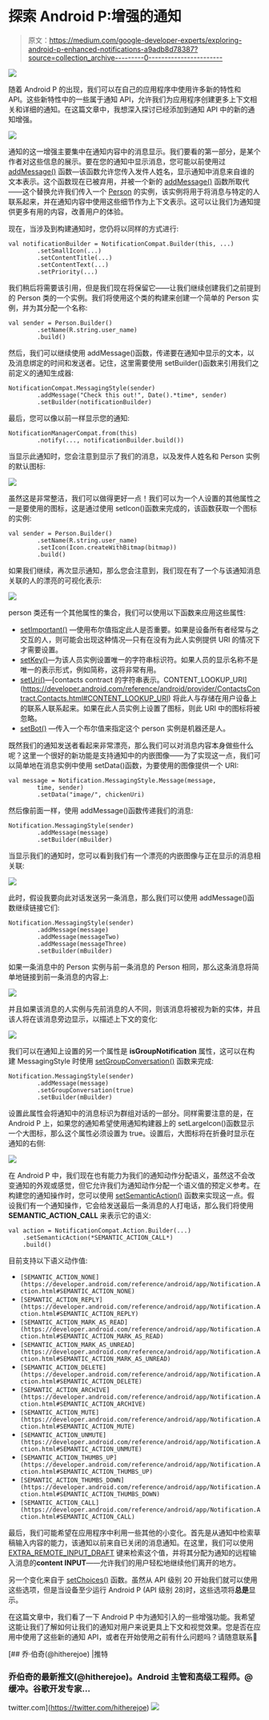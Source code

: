 # 探索 Android P:增强的通知

> 原文：<https://medium.com/google-developer-experts/exploring-android-p-enhanced-notifications-a9adb8d78387?source=collection_archive---------0----------------------->

![](img/7fe862bed2257c82ad736bb6f1e8b839.png)

随着 Android P 的出现，我们可以在自己的应用程序中使用许多新的特性和 API。这些新特性中的一些属于通知 API，允许我们为应用程序创建更多上下文相关和详细的通知。在这篇文章中，我想深入探讨已经添加到通知 API 中的新的通知增强。

[![](img/e8dd46ab2c119165e7a212299a73013e.png)](http://eepurl.com/dIKgiT)

通知的这一增强主要集中在通知内容中的消息显示。我们要看的第一部分，是某个作者对这些信息的展示。要在您的通知中显示消息，您可能以前使用过 [addMessage()](https://developer.android.com/reference/android/app/Notification.MessagingStyle.html#addMessage(java.lang.CharSequence,%20long,%20java.lang.CharSequence)) 函数—该函数允许您传入发件人姓名，显示通知中消息来自谁的文本表示。这个函数现在已被弃用，并被一个新的 [addMessage()](https://developer.android.com/reference/android/app/Notification.MessagingStyle.html#addMessage(java.lang.CharSequence,%20long,%20android.app.Person)) 函数所取代——这个替换允许我们传入一个 [Person](https://developer.android.com/reference/android/app/Person) 的实例，该实例将用于将消息与特定的人联系起来，并在通知内容中使用这些细节作为上下文表示。这可以让我们为通知提供更多有用的内容，改善用户的体验。

现在，当涉及到构建通知时，您仍将以同样的方式进行:

```
val notificationBuilder = NotificationCompat.Builder(this, ...)
        .setSmallIcon(...)
        .setContentTitle(...)
        .setContentText(...)
        .setPriority(...)
```

我们稍后将需要该引用，但是我们现在将保留它——让我们继续创建我们之前提到的 Person 类的一个实例。我们将使用这个类的构建来创建一个简单的 Person 实例，并为其分配一个名称:

```
val sender = Person.Builder()
        .setName(R.string.user_name)
        .build()
```

然后，我们可以继续使用 addMessage()函数，传递要在通知中显示的文本，以及消息绑定的时间和发送者。记住，这里需要使用 setBuilder()函数来引用我们之前定义的通知生成器:

```
NotificationCompat.MessagingStyle(sender)
        .addMessage("Check this out!", Date().*time*, sender)
        .setBuilder(notificationBuilder)
```

最后，您可以像以前一样显示您的通知:

```
NotificationManagerCompat.from(this)
        .notify(..., notificationBuilder.build())
```

当显示此通知时，您会注意到显示了我们的消息，以及发件人姓名和 Person 实例的默认图标:

![](img/14aafc9be9f1e7629fed5f2da6a9d538.png)

虽然这是非常整洁，我们可以做得更好一点！我们可以为一个人设置的其他属性之一是要使用的图标，这是通过使用 setIcon()函数来完成的，该函数获取一个图标的实例:

```
val sender = Person.Builder()
        .setName(R.string.user_name)
        .setIcon(Icon.createWithBitmap(bitmap))
        .build()
```

如果我们继续，再次显示通知，那么您会注意到，我们现在有了一个与该通知消息关联的人的漂亮的可视化表示:

![](img/60ed99305d4bab3d91ff2e2c4efd9cbd.png)

person 类还有一个其他属性的集合，我们可以使用以下函数来应用这些属性:

*   [setImportant()](https://developer.android.com/reference/android/app/Person.Builder.html#setImportant(boolean)) —使用布尔值指定此人是否重要。如果是设备所有者经常与之交互的人，则可能会出现这种情况—只有在没有为此人实例提供 URI 的情况下才需要设置。
*   [setKey()](https://developer.android.com/reference/android/app/Person.Builder.html#setKey(java.lang.String))—为该人员实例设置唯一的字符串标识符。如果人员的显示名称不是唯一的表示形式，例如简称，这将非常有用。
*   [setUri()](https://developer.android.com/reference/android/app/Person.Builder.html#setUri(java.lang.String))—[contacts contract 的字符串表示。CONTENT_LOOKUP_URI](https://developer.android.com/reference/android/provider/ContactsContract.Contacts.html#CONTENT_LOOKUP_URI) 将此人与存储在用户设备上的联系人联系起来。如果在此人员实例上设置了图标，则此 URI 中的图标将被忽略。
*   [setBot()](https://developer.android.com/reference/android/app/Person.Builder.html#setBot(boolean)) —传入一个布尔值来指定这个 person 实例是机器还是人。

既然我们的通知发送者看起来非常漂亮，那么我们可以对消息内容本身做些什么呢？这里一个很好的新功能是支持通知中的内嵌图像——为了实现这一点，我们可以简单地在消息实例中使用 setData()函数，为要使用的图像提供一个 URI:

```
val message = Notification.MessagingStyle.Message(message, 
        time, sender)
        .setData("image/", chickenUri)
```

然后像前面一样，使用 addMessage()函数传递我们的消息:

```
Notification.MessagingStyle(sender)
        .addMessage(message)
        .setBuilder(mBuilder)
```

当显示我们的通知时，您可以看到我们有一个漂亮的内嵌图像与正在显示的消息相关联:

![](img/78293b91cbbe5750cc704cdad0ee0b2c.png)

此时，假设我要向此对话发送另一条消息，那么我们可以使用 addMessage()函数继续链接它们:

```
Notification.MessagingStyle(sender)
        .addMessage(message)
        .addMessage(messageTwo)
        .addMessage(messageThree)
        .setBuilder(mBuilder)
```

如果一条消息中的 Person 实例与前一条消息的 Person 相同，那么这条消息将简单地链接到前一条消息的内容上:

![](img/6d32c82768ef263743357b3ab85eb9aa.png)

并且如果该消息的人实例与先前消息的人不同，则该消息将被视为新的实体，并且该人将在该消息旁边显示，以描述上下文的变化:

![](img/8e7da077585a0af267b1fd8e4587213a.png)

我们可以在通知上设置的另一个属性是 **isGroupNotification** 属性，这可以在构建 MessagingStyle 时使用 [setGroupConversation()](https://developer.android.com/reference/android/app/Notification.MessagingStyle#setGroupConversation(boolean)) 函数来完成:

```
Notification.MessagingStyle(sender)
        .addMessage(message)
        .setGroupConversation(true)
        .setBuilder(mBuilder)
```

设置此属性会将通知中的消息标识为群组对话的一部分。同样需要注意的是，在 Android P 上，如果您的通知希望使用通知构建器上的 setLargeIcon()函数显示一个大图标，那么这个属性必须设置为 true。设置后，大图标将在折叠时显示在通知的右侧:

![](img/8c8491333651a7a872c27368611ea06f.png)

在 Android P 中，我们现在也有能力为我们的通知动作分配语义，虽然这不会改变通知的外观或感觉，但它允许我们为通知动作分配一个语义值的预定义参考。在构建您的通知操作时，您可以使用 [setSemanticAction()](https://developer.android.com/reference/android/app/Notification.Action.Builder#setSemanticAction(int)) 函数来实现这一点。假设我们有一个通知操作，它会给发送最后一条消息的人打电话，那么我们将使用 **SEMANTIC_ACTION_CALL** 来表示它的语义:

```
val action = NotificationCompat.Action.Builder(...)
    .setSemanticAction(*SEMANTIC_ACTION_CALL*)
    .build()
```

目前支持以下语义动作值:

*   `[SEMANTIC_ACTION_NONE](https://developer.android.com/reference/android/app/Notification.Action.html#SEMANTIC_ACTION_NONE)`
*   `[SEMANTIC_ACTION_REPLY](https://developer.android.com/reference/android/app/Notification.Action.html#SEMANTIC_ACTION_REPLY)`
*   `[SEMANTIC_ACTION_MARK_AS_READ](https://developer.android.com/reference/android/app/Notification.Action.html#SEMANTIC_ACTION_MARK_AS_READ)`
*   `[SEMANTIC_ACTION_MARK_AS_UNREAD](https://developer.android.com/reference/android/app/Notification.Action.html#SEMANTIC_ACTION_MARK_AS_UNREAD)`
*   `[SEMANTIC_ACTION_DELETE](https://developer.android.com/reference/android/app/Notification.Action.html#SEMANTIC_ACTION_DELETE)`
*   `[SEMANTIC_ACTION_ARCHIVE](https://developer.android.com/reference/android/app/Notification.Action.html#SEMANTIC_ACTION_ARCHIVE)`
*   `[SEMANTIC_ACTION_MUTE](https://developer.android.com/reference/android/app/Notification.Action.html#SEMANTIC_ACTION_MUTE)`
*   `[SEMANTIC_ACTION_UNMUTE](https://developer.android.com/reference/android/app/Notification.Action.html#SEMANTIC_ACTION_UNMUTE)`
*   `[SEMANTIC_ACTION_THUMBS_UP](https://developer.android.com/reference/android/app/Notification.Action.html#SEMANTIC_ACTION_THUMBS_UP)`
*   `[SEMANTIC_ACTION_THUMBS_DOWN](https://developer.android.com/reference/android/app/Notification.Action.html#SEMANTIC_ACTION_THUMBS_DOWN)`
*   `[SEMANTIC_ACTION_CALL](https://developer.android.com/reference/android/app/Notification.Action.html#SEMANTIC_ACTION_CALL)`

最后，我们可能希望在应用程序中利用一些其他的小变化。首先是从通知中检索草稿输入内容的能力，该通知以前来自已关闭的消息通知。在这里，我们可以使用 [EXTRA_REMOTE_INPUT_DRAFT](https://developer.android.com/reference/android/app/Notification#EXTRA_REMOTE_INPUT_DRAFT) 键来检索这个值，并将其分配为通知的远程输入消息的**content INPUT**——允许我们的用户轻松地继续他们离开的地方。

另一个变化来自于 [setChoices()](https://developer.android.com/reference/android/app/RemoteInput.Builder#setChoices(java.lang.CharSequence%5B%5D)) 函数。虽然从 API 级别 20 开始我们就可以使用这些选项，但是当设备至少运行 Android P (API 级别 28)时，这些选项将**总是**显示。

在这篇文章中，我们看了一下 Android P 中为通知引入的一些增强功能。我希望这能让我们了解如何让我们的通知对用户来说更具上下文和视觉效果。您是否在应用中使用了这些新的通知 API，或者在开始使用之前有什么问题吗？请随意联系🙂

[](https://twitter.com/hitherejoe) [## 乔·伯奇(@hitherejoe) |推特

### 乔伯奇的最新推文(@hitherejoe)。Android 主管和高级工程师。@缓冲。谷歌开发专家…

twitter.com](https://twitter.com/hitherejoe) [![](img/e8dd46ab2c119165e7a212299a73013e.png)](http://eepurl.com/dIKgiT)